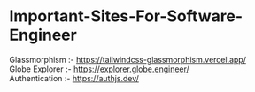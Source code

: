 # Important-Sites-For-Software-Engineer

Glassmorphism :- https://tailwindcss-glassmorphism.vercel.app/ 
<br />
Globe Explorer :- https://explorer.globe.engineer/
<br />
Authentication :- https://authjs.dev/
